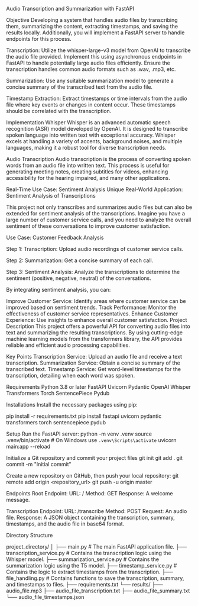 Audio Transcription and Summarization with FastAPI

Objective
Developing a system that handles audio files by transcribing them, summarizing the content, extracting timestamps, and saving the results locally. Additionally, you will implement a FastAPI server to handle endpoints for this process.

Transcription: Utilize the whisper-large-v3 model from OpenAI to transcribe the audio file provided. Implement this using asynchronous endpoints in FastAPI to handle potentially large audio files efficiently. Ensure the transcription handles common audio formats such as .wav, .mp3, etc.

Summarization: Use any suitable summarization model to generate a concise summary of the transcribed text from the audio file.

Timestamp Extraction: Extract timestamps or time intervals from the audio file where key events or changes in content occur. These timestamps should be correlated with the transcription.

Implementation
Whisper
Whisper is an advanced automatic speech recognition (ASR) model developed by OpenAI. It is designed to transcribe spoken language into written text with exceptional accuracy. Whisper excels at handling a variety of accents, background noises, and multiple languages, making it a robust tool for diverse transcription needs.

Audio Transcription
Audio transcription is the process of converting spoken words from an audio file into written text. This process is useful for generating meeting notes, creating subtitles for videos, enhancing accessibility for the hearing impaired, and many other applications.

Real-Time Use Case: Sentiment Analysis
Unique Real-World Application: Sentiment Analysis of Transcriptions

This project not only transcribes and summarizes audio files but can also be extended for sentiment analysis of the transcriptions. Imagine you have a large number of customer service calls, and you need to analyze the overall sentiment of these conversations to improve customer satisfaction.

Use Case: Customer Feedback Analysis

Step 1: Transcription: Upload audio recordings of customer service calls.

Step 2: Summarization: Get a concise summary of each call.

Step 3: Sentiment Analysis: Analyze the transcriptions to determine the sentiment (positive, negative, neutral) of the conversations.

By integrating sentiment analysis, you can:

Improve Customer Service: Identify areas where customer service can be improved based on sentiment trends.
Track Performance: Monitor the effectiveness of customer service representatives.
Enhance Customer Experience: Use insights to enhance overall customer satisfaction.
Project Description
This project offers a powerful API for converting audio files into text and summarizing the resulting transcriptions. By using cutting-edge machine learning models from the transformers library, the API provides reliable and efficient audio processing capabilities.

Key Points
Transcription Service: Upload an audio file and receive a text transcription.
Summarization Service: Obtain a concise summary of the transcribed text.
Timestamp Service: Get word-level timestamps for the transcription, detailing when each word was spoken.

Requirements
Python 3.8 or later
FastAPI
Uvicorn
Pydantic
OpenAI Whisper
Transformers
Torch
SentencePiece
Pydub

Installations
Install the necessary packages using pip:

pip install -r requirements.txt
pip install fastapi uvicorn pydantic transformers torch sentencepiece pydub

Setup
Run the FastAPI server:
python -m venv .venv
source .venv/bin/activate  # On Windows use `.venv\Scripts\activate`
uvicorn main:app --reload

Initialize a Git repository and commit your project files
git init
git add .
git commit -m "Initial commit"

Create a new repository on GitHub, then push your local repository:
git remote add origin <repository_url>
git push -u origin master

Endpoints
Root Endpoint:
URL: /
Method: GET
Response: A welcome message.

Transcription Endpoint:
URL: /transcribe
Method: POST
Request: An audio file.
Response: A JSON object containing the transcription, summary, timestamps, and the audio file in base64 format.

Directory Structure

project_directory/
│
├── main.py                                        # The main FastAPI application file.
├── transcription_service.py                       # Contains the transcription logic using the Whisper model.
├── summarization_service.py                       # Contains the summarization logic using the T5 model.
├── timestamp_service.py                           # Contains the logic to extract timestamps from the transcription.
├── file_handling.py                               # Contains functions to save the transcription, summary, and timestamps to files.
├── requirements.txt
└── results/
    ├── audio_file.mp3
    ├── audio_file_transcription.txt
    ├── audio_file_summary.txt
    └── audio_file_timestamps.json
    


